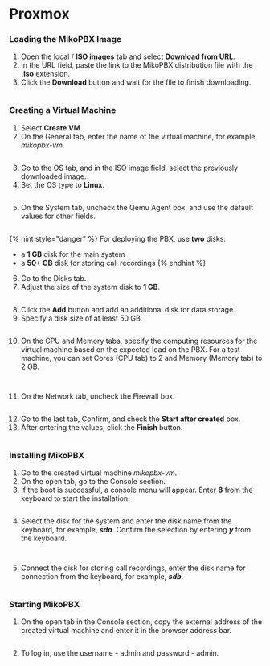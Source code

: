 # Proxmox

### **Loading the MikoPBX Image**

1. Open the local / **ISO images** tab and select **Download from URL**.
2. In the URL field, paste the link to the MikoPBX distribution file with the **.iso** extension.
3. Click the **Download** button and wait for the file to finish downloading.

<figure><img src="../../.gitbook/assets/MikoPBXProxmoxInstallation_1_1.png" alt=""><figcaption></figcaption></figure>

### **Creating a Virtual Machine**

1. Select **Create VM**.
2. On the General tab, enter the name of the virtual machine, for example, _mikopbx-vm_.

<figure><img src="../../.gitbook/assets/MikoPBXProxmoxInstallation_2_1.png" alt=""><figcaption></figcaption></figure>

3. Go to the OS tab, and in the ISO image field, select the previously downloaded image.
4. Set the OS type to **Linux**.

<figure><img src="../../.gitbook/assets/MikoPBXProxmoxInstallation_3_1.png" alt=""><figcaption></figcaption></figure>

5. On the System tab, uncheck the Qemu Agent box, and use the default values for other fields.

<figure><img src="../../.gitbook/assets/MikoPBXProxmoxInstallation_4_1.png" alt=""><figcaption></figcaption></figure>

{% hint style="danger" %}
For deploying the PBX, use **two** disks:

* a **1 GB** disk for the main system
* a **50+ GB** disk for storing call recordings
{% endhint %}

6. Go to the Disks tab.
7. Adjust the size of the system disk to **1 GB**.

<figure><img src="../../.gitbook/assets/MikoPBXProxmoxInstallation_5_1.png" alt=""><figcaption></figcaption></figure>

8. Click the **Add** button and add an additional disk for data storage.
9. Specify a disk size of at least 50 GB.

<figure><img src="../../.gitbook/assets/MikoPBXProxmoxInstallation_6_1.png" alt=""><figcaption></figcaption></figure>

10. On the CPU and Memory tabs, specify the computing resources for the virtual machine based on the expected load on the PBX. For a test machine, you can set Cores (CPU tab) to 2 and Memory (Memory tab) to 2 GB.

<figure><img src="../../.gitbook/assets/MikoPBXProxmoxInstallation_7_1.png" alt=""><figcaption></figcaption></figure>

<figure><img src="../../.gitbook/assets/MikoPBXProxmoxInstallation_8_1.png" alt=""><figcaption></figcaption></figure>

11. On the Network tab, uncheck the Firewall box.

<figure><img src="../../.gitbook/assets/MikoPBXProxmoxInstallation_9_1.png" alt=""><figcaption></figcaption></figure>

12. Go to the last tab, Confirm, and check the **Start after created** box.
13. After entering the values, click the **Finish** button.

<figure><img src="../../.gitbook/assets/MikoPBXProxmoxInstallation_10_1.png" alt=""><figcaption></figcaption></figure>

### **Installing MikoPBX**

1. Go to the created virtual machine _mikopbx-vm_.
2. On the open tab, go to the Console section.
3. If the boot is successful, a console menu will appear. Enter **8** from the keyboard to start the installation.

<figure><img src="../../.gitbook/assets/MikoPBXProxmoxInstallation_11_1.png" alt=""><figcaption></figcaption></figure>

4. Select the disk for the system and enter the disk name from the keyboard, for example, _**sda**_. Confirm the selection by entering _**y**_ from the keyboard.

<figure><img src="../../.gitbook/assets/MikoPBXProxmoxInstallation_12_1.png" alt=""><figcaption></figcaption></figure>

<figure><img src="../../.gitbook/assets/MikoPBXProxmoxInstallation_13_1.png" alt=""><figcaption></figcaption></figure>

5. Connect the disk for storing call recordings, enter the disk name for connection from the keyboard, for example, _**sdb**_.

<figure><img src="../../.gitbook/assets/MikoPBXProxmoxInstallation_14_1.png" alt=""><figcaption></figcaption></figure>

### **Starting MikoPBX**

1. On the open tab in the Console section, copy the external address of the created virtual machine and enter it in the browser address bar.

<figure><img src="../../.gitbook/assets/MikoPBXProxmoxInstallation_15_1.png" alt=""><figcaption></figcaption></figure>

2. To log in, use the username - admin and password - admin.

<figure><img src="../../.gitbook/assets/MikoPBXProxmoxInstallation_16.png" alt=""><figcaption></figcaption></figure>
